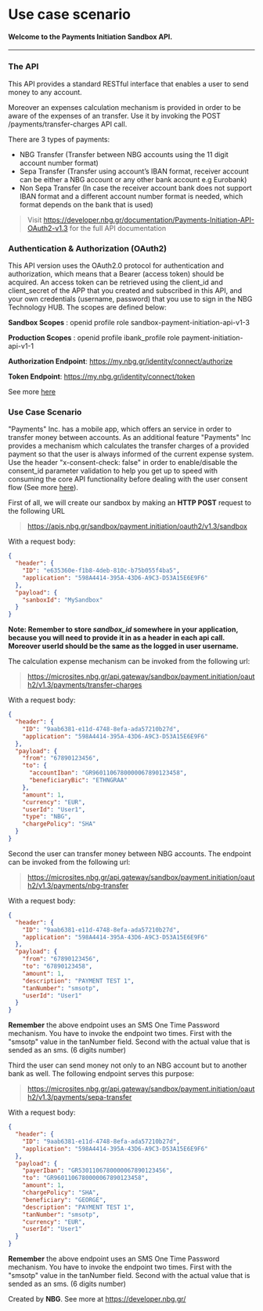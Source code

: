 # Use case scenario
#### Welcome to the Payments Initiation Sandbox API.

------------------------------------------------------------------------------------------
### The API
This API provides a standard RESTful interface that enables a user to send money to any account.

Moreover an expenses calculation mechanism is provided in order to be aware of the expenses of an transfer. Use it by invoking the POST /payments/transfer-charges API call.

There are 3 types of payments:
* NBG Transfer (Transfer between NBG accounts using the 11 digit account number format)
* Sepa Transfer (Transfer using account’s IBAN format, receiver account can be either a NBG account or any other bank account e.g Eurobank)
* Non Sepa Transfer (In case the receiver account bank does not support IBAN format and a different account number format is needed, which format depends on the bank that is used)

> Visit https://developer.nbg.gr/documentation/Payments-Initiation-API-OAuth2-v1.3 for the full API documentation

### Authentication & Authorization (OAuth2) ##
This API version uses the OAuth2.0 protocol for authentication and authorization, which means that a Bearer (access token) should be acquired. An access token can be retrieved using the client_id and client_secret of the APP that you created and subscribed in this API, and your own credentials (username, password) that you use to sign in the NBG Technology HUB. The scopes are defined below:
    
    
**Sandbox Scopes** : openid profile role sandbox-payment-initiation-api-v1-3
    
    
**Production Scopes** : openid profile ibank_profile role payment-initiation-api-v1-1


**Authorization Endpoint**: https://my.nbg.gr/identity/connect/authorize
    
    
**Token  Endpoint**: https://my.nbg.gr/identity/connect/token


See more [here](https://developer.nbg.gr/content/authorization-oauth-20#8an-authorization-code-flow-example)

### Use Case Scenario 
"Payments" Inc. has a mobile app, which offers an service in order to transfer money between accounts. As an additional feature "Payments" Inc provides a mechanism which calculates the transfer charges of a provided payment so that the user is always informed of the current expense system. Use the header "x-consent-check: false" in order to enable/disable the consent_id parameter validation to help you get up to speed with consuming the core API functionality before dealing with the user consent flow (See more [here](https://developer.nbg.gr/documentation/Payments-Initiation-API-OAuth2-v13-5680#section/Quick-Getting-Started)).

First of all, we will create our sandbox by making an **HTTP POST** request to the following URL
> https://apis.nbg.gr/sandbox/payment.initiation/oauth2/v1.3/sandbox

With a request body:
```json
{
  "header": {
	"ID": "e635360e-f1b8-4deb-810c-b75b055f4ba5",
	"application": "598A4414-395A-43D6-A9C3-D53A15E6E9F6"
  },
  "payload": {
	"sanboxId": "MySandbox"
  }
}
``` 

**Note: Remember to store *sandbox_id* somewhere in your application, because you will need to provide it in as a header in each api call. Moreover userId should be the same as the logged in user username.**

The calculation expense mechanism can be invoked from the following url:
> https://microsites.nbg.gr/api.gateway/sandbox/payment.initiation/oauth2/v1.3/payments/transfer-charges

With a request body:
```json
{
  "header": {
    "ID": "9aab6381-e11d-4748-8efa-ada57210b27d",
    "application": "598A4414-395A-43D6-A9C3-D53A15E6E9F6"
  },
  "payload": {
    "from": "67890123456",
    "to": {
      "accountIban": "GR9601106780000067890123458",
      "beneficiaryBic": "ETHNGRAA"
    },
    "amount": 1,
    "currency": "EUR",
    "userId": "User1",
    "type": "NBG",
    "chargePolicy": "SHA"
  }
}
```

Second the user can transfer money between NBG accounts. The endpoint can be invoked from the following url:
> https://microsites.nbg.gr/api.gateway/sandbox/payment.initiation/oauth2/v1.3/payments/nbg-transfer

With a request body:
```json
{
  "header": {
    "ID": "9aab6381-e11d-4748-8efa-ada57210b27d",
    "application": "598A4414-395A-43D6-A9C3-D53A15E6E9F6"
  },
  "payload": {
    "from": "67890123456",
    "to": "67890123458",
    "amount": 1,
    "description": "PAYMENT TEST 1",
    "tanNumber": "smsotp",
    "userId": "User1"
  }
}
```

**Remember** the above endpoint uses an SMS One Time Password mechanism. You have to invoke the endpoint two times. First with the "smsotp" value in the tanNumber field. Second with the actual value that is sended as an sms. (6 digits number)

Third the user can send money not only to an NBG account but to another bank as well. The following endpoint serves this purpose:

> https://microsites.nbg.gr/api.gateway/sandbox/payment.initiation/oauth2/v1.3/payments/sepa-transfer

With a request body:
```json
{
  "header": {
    "ID": "9aab6381-e11d-4748-8efa-ada57210b27d",
    "application": "598A4414-395A-43D6-A9C3-D53A15E6E9F6"
  },
  "payload": {
    "payerIban": "GR5301106780000067890123456",
    "to": "GR9601106780000067890123458",
    "amount": 1,
    "chargePolicy": "SHA",
    "beneficiary": "GEORGE",
    "description": "PAYMENT TEST 1",
    "tanNumber": "smsotp",
    "currency": "EUR",
    "userId": "User1"
  }
}
```

**Remember** the above endpoint uses an SMS One Time Password mechanism. You have to invoke the endpoint two times. First with the "smsotp" value in the tanNumber field. Second with the actual value that is sended as an sms. (6 digits number)

Created by **NBG**. 
See more at https://developer.nbg.gr/
